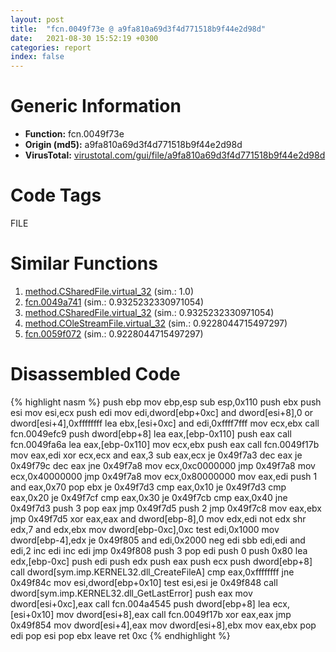 ```yaml
---
layout: post
title:  "fcn.0049f73e @ a9fa810a69d3f4d771518b9f44e2d98d"
date:   2021-08-30 15:52:19 +0300
categories: report
index: false
---
```


# Generic Information
- **Function:** fcn.0049f73e
- **Origin (md5):** a9fa810a69d3f4d771518b9f44e2d98d
- **VirusTotal:** [virustotal.com/gui/file/a9fa810a69d3f4d771518b9f44e2d98d][virustotal_ref]

# Code Tags
<span class="tag" id="FILE">FILE</span>


# Similar Functions

1. [method.CSharedFile.virtual\_32][similar_1_ref] (sim.: 1.0)
2. [fcn.0049a741][similar_2_ref] (sim.: 0.9325232330971054)
3. [method.CSharedFile.virtual\_32][similar_3_ref] (sim.: 0.9325232330971054)
4. [method.COleStreamFile.virtual\_32][similar_4_ref] (sim.: 0.9228044715497297)
5. [fcn.0059f072][similar_5_ref] (sim.: 0.9228044715497297)


# Disassembled Code

{% highlight nasm %}
push ebp
mov ebp,esp
sub esp,0x110
push ebx
push esi
mov esi,ecx
push edi
mov edi,dword[ebp+0xc]
and dword[esi+8],0
or dword[esi+4],0xffffffff
lea ebx,[esi+0xc]
and edi,0xffff7fff
mov ecx,ebx
call fcn.0049efc9
push dword[ebp+8]
lea eax,[ebp-0x110]
push eax
call fcn.0049fa6a
lea eax,[ebp-0x110]
mov ecx,ebx
push eax
call fcn.0049f17b
mov eax,edi
xor ecx,ecx
and eax,3
sub eax,ecx
je 0x49f7a3
dec eax
je 0x49f79c
dec eax
jne 0x49f7a8
mov ecx,0xc0000000
jmp 0x49f7a8
mov ecx,0x40000000
jmp 0x49f7a8
mov ecx,0x80000000
mov eax,edi
push 1
and eax,0x70
pop ebx
je 0x49f7d3
cmp eax,0x10
je 0x49f7d3
cmp eax,0x20
je 0x49f7cf
cmp eax,0x30
je 0x49f7cb
cmp eax,0x40
jne 0x49f7d3
push 3
pop eax
jmp 0x49f7d5
push 2
jmp 0x49f7c8
mov eax,ebx
jmp 0x49f7d5
xor eax,eax
and dword[ebp-8],0
mov edx,edi
not edx
shr edx,7
and edx,ebx
mov dword[ebp-0xc],0xc
test edi,0x1000
mov dword[ebp-4],edx
je 0x49f805
and edi,0x2000
neg edi
sbb edi,edi
and edi,2
inc edi
inc edi
jmp 0x49f808
push 3
pop edi
push 0
push 0x80
lea edx,[ebp-0xc]
push edi
push edx
push eax
push ecx
push dword[ebp+8]
call dword[sym.imp.KERNEL32.dll_CreateFileA]
cmp eax,0xffffffff
jne 0x49f84c
mov esi,dword[ebp+0x10]
test esi,esi
je 0x49f848
call dword[sym.imp.KERNEL32.dll_GetLastError]
push eax
mov dword[esi+0xc],eax
call fcn.004a4545
push dword[ebp+8]
lea ecx,[esi+0x10]
mov dword[esi+8],eax
call fcn.0049f17b
xor eax,eax
jmp 0x49f854
mov dword[esi+4],eax
mov dword[esi+8],ebx
mov eax,ebx
pop edi
pop esi
pop ebx
leave 
ret 0xc
{% endhighlight %}


[similar_1_ref]: /report/method.CSharedFile.virtual_32@a9fa810a69d3f4d771518b9f44e2d98d
[similar_2_ref]: /report/fcn.0049a741@18980bd3439a28c3ca084fb94b418e27
[similar_3_ref]: /report/method.CSharedFile.virtual_32@18980bd3439a28c3ca084fb94b418e27
[similar_4_ref]: /report/method.COleStreamFile.virtual_32@7453c96a6fbd42ec690b8deb53eafcba
[similar_5_ref]: /report/fcn.0059f072@7453c96a6fbd42ec690b8deb53eafcba
[virustotal_ref]: https://www.virustotal.com/gui/file/a9fa810a69d3f4d771518b9f44e2d98d